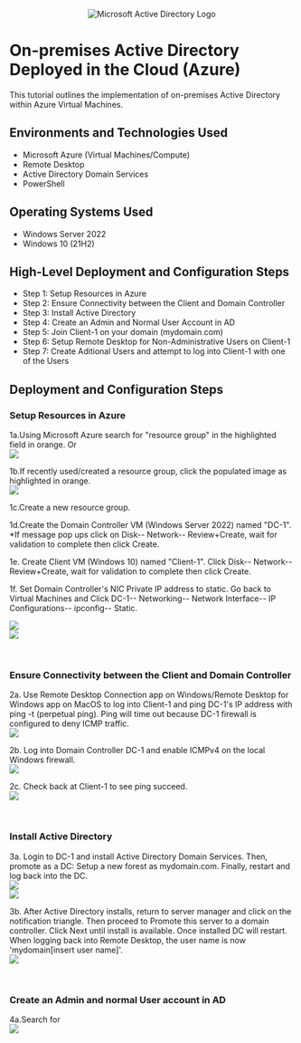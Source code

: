 <p align="center">
<img src="https://i.imgur.com/pU5A58S.png" alt="Microsoft Active Directory Logo"/>
</p>

<h1>On-premises Active Directory Deployed in the Cloud (Azure)</h1>
This tutorial outlines the implementation of on-premises Active Directory within Azure Virtual Machines.<br />


<!-- <h2>Video Demonstration</h2> -->

<!-- - ### [YouTube: How to Deploy on-premises Active Directory within Azure Compute](https://www.youtube.com) -->

<h2>Environments and Technologies Used</h2>

- Microsoft Azure (Virtual Machines/Compute)
- Remote Desktop
- Active Directory Domain Services
- PowerShell

<h2>Operating Systems Used </h2>

- Windows Server 2022
- Windows 10 (21H2)

<h2>High-Level Deployment and Configuration Steps</h2>

- Step 1: Setup Resources in Azure
- Step 2: Ensure Connectivity between the Client and Domain Controller
- Step 3: Install Active Directory
- Step 4: Create an Admin and Normal User Account in AD
- Step 5: Join Client-1 on your domain (mydomain.com)
- Step 6: Setup Remote Desktop for Non-Administrative Users on Client-1
- Step 7: Create Aditional Users and attempt to log into Client-1 with one of the Users

<h2>Deployment and Configuration Steps</h2>

<h3>Setup Resources in Azure</h3>

<p>
1a.Using Microsoft Azure search for "resource group" in the highlighted field in orange. Or<br>
  <img src="https://github.com/Jayjohn1337/configure-ad/assets/67848718/90797d4c-0cb8-4c82-89d0-32cf65823187"/><br>

1b.If recently used/created a resource group, click the populated image as highlighted in orange.<br> 
  <img src="https://github.com/Jayjohn1337/configure-ad/assets/67848718/ab7b689e-5d0c-49c7-bd5e-73f1c72da15a"/><br>

1c.Create a new resource group.<br> 
  <!--<img src="https://github.com/Jayjohn1337/configure-ad/assets/67848718/7088343a-0090-475b-93fb-0d3ccbc65032"/><br>
  <img src="https://github.com/Jayjohn1337/configure-ad/assets/67848718/f7d1fc4f-c28c-4a43-bfef-082653dfef9e"/><br>
  <img src="https://github.com/Jayjohn1337/configure-ad/assets/67848718/620c2b3c-b7b7-4b4d-a4d7-06f38a3f8954"/><br> -->

1d.Create the Domain Controller VM (Windows Server 2022) named "DC-1". *If message pop ups click on Disk-- Network-- Review+Create, wait for validation to complete then click Create.<br>
  <!--<img src="https://github.com/Jayjohn1337/configure-ad/assets/67848718/72a45546-ea6d-4103-ae7a-98625750eddf"/><br>
  <img src="https://github.com/Jayjohn1337/configure-ad/assets/67848718/b5547bea-16fe-4809-92e2-145446db3c3b"/><br>
  <img src="https://github.com/Jayjohn1337/configure-ad/assets/67848718/5b651d55-2a7a-4faf-b95e-beecd62fb1d9"/><br>-->

1e. Create Client VM (Windows 10) named "Client-1". Click Disk-- Network-- Review+Create, wait for validation to complete then click Create.<br>
  <!--<img src="https://github.com/Jayjohn1337/configure-ad/assets/67848718/18eb9691-33ce-4a11-8472-3a9e796a79ff"/><br>
  <img src="https://github.com/Jayjohn1337/configure-ad/assets/67848718/324b4ded-65fd-4b67-b22f-47598bca2eb5"/><br> -->

1f. Set Domain Controller's NIC Private IP address to static. Go back to Virtual Machines and Click DC-1-- Networking-- Network Interface-- IP Configurations-- ipconfig-- Static.<br>
  <!--<img src="https://github.com/Jayjohn1337/configure-ad/assets/67848718/43af6eb8-ce2b-40a1-aa72-103cc11c28c7"/><br>
  <img src="https://github.com/Jayjohn1337/configure-ad/assets/67848718/1943b3ef-ddf7-4108-bc34-f3939fb76db2"/><br>
  <img src="https://github.com/Jayjohn1337/configure-ad/assets/67848718/8707dc5c-0c3d-4fe9-88f6-db80922c5c6a"/><br>
  <img src="https://github.com/Jayjohn1337/configure-ad/assets/67848718/9dba2f89-dc2b-46c6-826c-a50c536e34d2"/><br>
  <img src="https://github.com/Jayjohn1337/configure-ad/assets/67848718/a050a047-6033-454b-8fdf-c9e17a3baecf"/><br>-->
  <img src="https://github.com/Jayjohn1337/configure-ad/assets/67848718/26adf0e0-afb4-47cd-8556-766c76ed22f8"/><br>
  <img src="https://github.com/Jayjohn1337/configure-ad/assets/67848718/2bb9aef4-dd14-4b0f-8b90-a8b2653ce5b1"/><br>

</p>

<br />

<h3>Ensure Connectivity between the Client and Domain Controller</h3>

<p>
2a. Use Remote Desktop Connection app on Windows/Remote Desktop for Windows app on MacOS to log into Client-1 and ping DC-1's IP address with ping -t (perpetual ping). Ping will time out because DC-1 firewall is configured to deny ICMP traffic.<br>
  <img src="https://github.com/Jayjohn1337/configure-ad/assets/67848718/2c6efb41-2eca-4abd-b599-ad4208f522ba"/>

2b. Log into Domain Controller DC-1 and enable ICMPv4 on the local Windows firewall.<br>
  <img src="https://github.com/Jayjohn1337/configure-ad/assets/67848718/3cd9565e-b55f-4de5-85a5-ad1c1492f3c1"/><br>

2c. Check back at Client-1 to see ping succeed.<br>
  <img src="https://github.com/Jayjohn1337/configure-ad/assets/67848718/70dd24e4-5c87-48bc-ba9e-7884d34361a8"/><br>
</p>

<br />

<h3>Install Active Directory</h3>

<p>
3a. Login to DC-1 and install Active Directory Domain Services. Then, promote as a DC: Setup a new forest as mydomain.com. Finally, restart and log back into the DC.<br>
  <img src="https://github.com/Jayjohn1337/configure-ad/assets/67848718/fb732f2a-7940-4218-b364-7014242b7c32"/><br>
  <img src="https://github.com/Jayjohn1337/configure-ad/assets/67848718/1d1a65c7-f06d-4094-952c-34aafb48b3d2"/><br>

3b. After Active Directory installs, return to server manager and click on the notification triangle. Then proceed to Promote this server to a domain controller. Click Next until install is available. Once installed DC will restart. When logging back into Remote Desktop, the user name is now 'mydomain\[insert user name]'. <br>
  <img src="https://github.com/Jayjohn1337/configure-ad/assets/67848718/0935f8df-06af-4705-8292-83bd38754bb8"/><br>

  </p>
<br />

<h3>Create an Admin and normal User account in AD</h3>

<p>
4a.Search for <br>
  <img src="https://github.com/Jayjohn1337/configure-ad/assets/67848718/71da65f7-f536-477e-b3bb-4ff669d81f55"/>
  
</p>
<!--
<p>
Lorem ipsum dolor sit amet, consectetur adipiscing elit, sed do eiusmod tempor incididunt ut labore et dolore magna aliqua. Ut enim ad minim veniam, quis nostrud exercitation ullamco laboris nisi ut aliquip ex ea commodo consequat. Duis aute irure dolor in reprehenderit in voluptate velit esse cillum dolore eu fugiat nulla pariatur.
</p>
<br />
